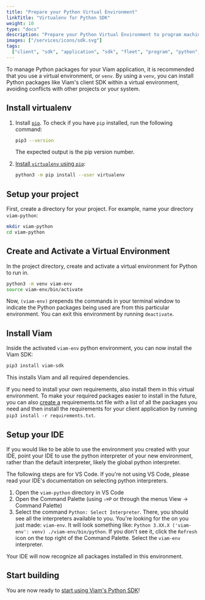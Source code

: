 ```yaml
---
title: "Prepare your Python Virtual Environment"
linkTitle: "Virtualenv for Python SDK"
weight: 10
type: "docs"
description: "Prepare your Python Virtual Environment to program machines with the Python SDK."
images: ["/services/icons/sdk.svg"]
tags:
  ["client", "sdk", "application", "sdk", "fleet", "program", "python", "venv"]
---
```


To manage Python packages for your Viam application, it is recommended that you use a virtual environment, or `venv`.
By using a `venv`, you can install Python packages like Viam's client SDK within a virtual environment, avoiding conflicts with other projects or your system.

## Install virtualenv

1. Install [`pip`](https://pip.pypa.io/en/stable/installation/#).
   To check if you have `pip` installed, run the following command:

   ```sh {class="command-line" data-prompt="$"}
   pip3 --version
   ```

   The expected output is the pip version number.

2. [Install `virtualenv` using `pip`](https://virtualenv.pypa.io/en/latest/installation.html#via-pip):

   ```sh {class="command-line" data-prompt="$"}
   python3 -m pip install --user virtualenv
   ```

## Setup your project

First, create a directory for your project.
For example, name your directory `viam-python`:

```sh {class="command-line" data-prompt="$"}
mkdir viam-python
cd viam-python
```

## Create and Activate a Virtual Environment

In the project directory, create and activate a virtual environment for Python to run in.

```sh {class="command-line" data-prompt="$"}
python3 -m venv viam-env
source viam-env/bin/activate
```

Now, `(viam-env)` prepends the commands in your terminal window to indicate the Python packages being used are from this particular environment.
You can exit this environment by running `deactivate`.

## Install Viam

Inside the activated `viam-env` python environment, you can now install the Viam SDK:

```sh {class="command-line" data-prompt="$"}
pip3 install viam-sdk
```

This installs Viam and all required dependencies.

If you need to install your own requirements, also install them in this virtual environment.
To make your required packages easier to install in the future, you can also [create a](https://openclassrooms.com/en/courses/6900846-set-up-a-python-environment/6990546-manage-virtual-environments-using-requirements-files) <file>requirements.txt</file> file with a list of all the packages you need and then install the requirements for your client application by running `pip3 install -r requirements.txt`.

## Setup your IDE

If you would like to be able to use the environment you created with your IDE, point your IDE to use the python interpreter of your new environment, rather than the default interpreter, likely the global python interpreter.

The following steps are for VS Code.
If you're not using VS Code, please read your IDE's documentation on selecting python interpreters.

1. Open the `viam-python` directory in VS Code
1. Open the Command Palette (using `⇧⌘P` or through the menus View -> Command Palette)
1. Select the command `Python: Select Interpreter`.
   There, you should see all the interpreters available to you.
   You're looking for the on you just made: `viam-env`.
   It will look something like: `Python 3.XX.X ('viam-env': venv) ./viam-env/bin/python`.
   If you don't see it, click the `Refresh` icon on the top right of the Command Palette.
   Select the `viam-env` interpreter.

Your IDE will now recognize all packages installed in this environment.

## Start building

You are now ready to [start using Viam's Python SDK](/program/)!
